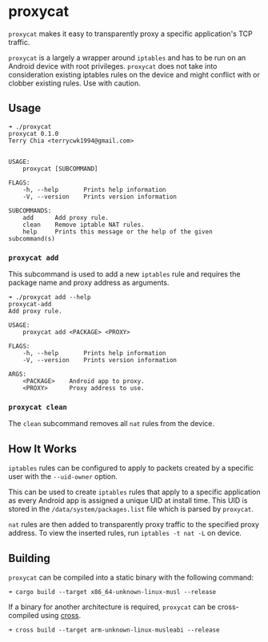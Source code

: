 # proxycat

`proxycat` makes it easy to transparently proxy a specific application's TCP
traffic.

`proxycat` is a largely a wrapper around `iptables` and has to be run on an
Android device with root privileges. `proxycat` does not take into
consideration existing iptables rules on the device and might conflict with or
clobber existing rules. Use with caution.

## Usage

```
➜ ./proxycat
proxycat 0.1.0
Terry Chia <terrycwk1994@gmail.com>


USAGE:
    proxycat [SUBCOMMAND]

FLAGS:
    -h, --help       Prints help information
    -V, --version    Prints version information

SUBCOMMANDS:
    add      Add proxy rule.
    clean    Remove iptable NAT rules.
    help     Prints this message or the help of the given subcommand(s)
```

### `proxycat add`

This subcommand is used to add a new `iptables` rule and requires the package
name and proxy address as arguments.

```
➜ ./proxycat add --help
proxycat-add
Add proxy rule.

USAGE:
    proxycat add <PACKAGE> <PROXY>

FLAGS:
    -h, --help       Prints help information
    -V, --version    Prints version information

ARGS:
    <PACKAGE>    Android app to proxy.
    <PROXY>      Proxy address to use.
```

### `proxycat clean`

The `clean` subcommand removes all `nat` rules from the device.

## How It Works

`iptables` rules can be configured to apply to packets created by a specific
user with the `--uid-owner` option.

This can be used to create `iptables` rules that apply to a specific
application as every Android app is assigned a unique UID at install time. This
UID is stored in the `/data/system/packages.list` file which is parsed by
`proxycat`.

`nat` rules are then added to transparently proxy traffic to the specified
proxy address. To view the inserted rules, run `iptables -t nat -L` on device.

## Building

`proxycat` can be compiled into a static binary with the following command:

```
➜ cargo build --target x86_64-unknown-linux-musl --release
```

If a binary for another architecture is required, `proxycat` can be
cross-compiled using [cross][cross].

```
➜ cross build --target arm-unknown-linux-musleabi --release
```

[cross]: https://github.com/rust-embedded/cross
